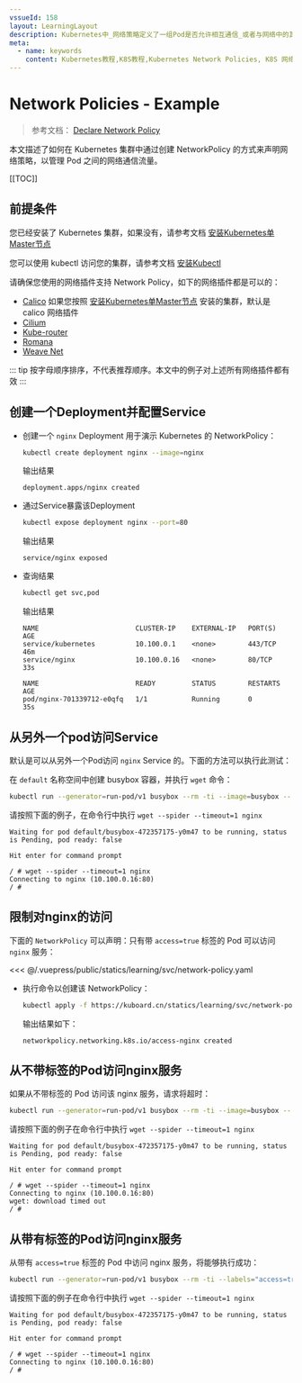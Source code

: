 ```yaml
---
vssueId: 158
layout: LearningLayout
description: Kubernetes中_网络策略定义了一组Pod是否允许相互通信_或者与网络中的其他端点endpoint通信_本文描述了几个在K8S集群的名称空间中创建NetworkPolicy的例子
meta:
  - name: keywords
    content: Kubernetes教程,K8S教程,Kubernetes Network Policies, K8S 网络策略
---
```


# Network Policies - Example

<AdSenseTitle>

> 参考文档： [Declare Network Policy](https://kubernetes.io/docs/tasks/administer-cluster/declare-network-policy/)

本文描述了如何在 Kubernetes 集群中通过创建 NetworkPolicy 的方式来声明网络策略，以管理 Pod 之间的网络通信流量。

[[TOC]]

</AdSenseTitle>

## 前提条件

您已经安装了 Kubernetes 集群，如果没有，请参考文档 [安装Kubernetes单Master节点](/install/install-k8s.html)

您可以使用 kubectl 访问您的集群，请参考文档 [安装Kubectl](/install/install-kubectl.html)

请确保您使用的网络插件支持 Network Policy，如下的网络插件都是可以的：

* [Calico](https://kubernetes.io/docs/tasks/administer-cluster/network-policy-provider/calico-network-policy/) 如果您按照 [安装Kubernetes单Master节点](/install/install-k8s.html) 安装的集群，默认是 calico 网络插件
* [Cilium](https://kubernetes.io/docs/tasks/administer-cluster/network-policy-provider/cilium-network-policy/)
* [Kube-router](https://kubernetes.io/docs/tasks/administer-cluster/network-policy-provider/kube-router-network-policy/)
* [Romana](https://kubernetes.io/docs/tasks/administer-cluster/network-policy-provider/romana-network-policy/)
* [Weave Net](https://kubernetes.io/docs/tasks/administer-cluster/network-policy-provider/weave-network-policy/)

::: tip
按字母顺序排序，不代表推荐顺序。本文中的例子对上述所有网络插件都有效
:::

## 创建一个Deployment并配置Service

* 创建一个 `nginx` Deployment 用于演示 Kubernetes 的 NetworkPolicy：

  ``` sh
  kubectl create deployment nginx --image=nginx
  ```
  输出结果
  ```
  deployment.apps/nginx created
  ```

* 通过Service暴露该Deployment

  ``` sh
  kubectl expose deployment nginx --port=80
  ```
  输出结果
  ```
  service/nginx exposed
  ```

* 查询结果
  ``` sh
  kubectl get svc,pod
  ```
  输出结果
  ```
  NAME                        CLUSTER-IP    EXTERNAL-IP   PORT(S)    AGE
  service/kubernetes          10.100.0.1    <none>        443/TCP    46m
  service/nginx               10.100.0.16   <none>        80/TCP     33s

  NAME                        READY         STATUS        RESTARTS   AGE
  pod/nginx-701339712-e0qfq   1/1           Running       0          35s
  ```

## 从另外一个pod访问Service

默认是可以从另外一个Pod访问 `nginx` Service 的。下面的方法可以执行此测试：

在 `default` 名称空间中创建 busybox 容器，并执行 `wget` 命令：

``` sh
kubectl run --generator=run-pod/v1 busybox --rm -ti --image=busybox -- /bin/sh
```

请按照下面的例子，在命令行中执行 `wget --spider --timeout=1 nginx`
```
Waiting for pod default/busybox-472357175-y0m47 to be running, status is Pending, pod ready: false

Hit enter for command prompt

/ # wget --spider --timeout=1 nginx
Connecting to nginx (10.100.0.16:80)
/ #
```

## 限制对nginx的访问

下面的 `NetworkPolicy` 可以声明：只有带 `access=true` 标签的 Pod 可以访问 `nginx` 服务：

<<< @/.vuepress/public/statics/learning/svc/network-policy.yaml

* 执行命令以创建该 NetworkPolicy：
  ``` sh
  kubectl apply -f https://kuboard.cn/statics/learning/svc/network-policy.yaml
  ```
  输出结果如下：
  ```
  networkpolicy.networking.k8s.io/access-nginx created
  ```

## 从不带标签的Pod访问nginx服务

如果从不带标签的 Pod 访问该 nginx 服务，请求将超时：
``` sh
kubectl run --generator=run-pod/v1 busybox --rm -ti --image=busybox -- /bin/sh
```
请按照下面的例子在命令行中执行 `wget --spider --timeout=1 nginx`
```
Waiting for pod default/busybox-472357175-y0m47 to be running, status is Pending, pod ready: false

Hit enter for command prompt

/ # wget --spider --timeout=1 nginx
Connecting to nginx (10.100.0.16:80)
wget: download timed out
/ #
```

## 从带有标签的Pod访问nginx服务

从带有 `access=true` 标签的 Pod 中访问 nginx 服务，将能够执行成功：
``` sh
kubectl run --generator=run-pod/v1 busybox --rm -ti --labels="access=true" --image=busybox -- /bin/sh
```
请按照下面的例子在命令行中执行 `wget --spider --timeout=1 nginx`
```
Waiting for pod default/busybox-472357175-y0m47 to be running, status is Pending, pod ready: false

Hit enter for command prompt

/ # wget --spider --timeout=1 nginx
Connecting to nginx (10.100.0.16:80)
/ #
```
